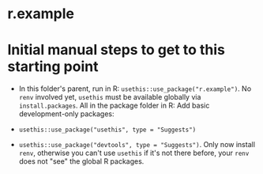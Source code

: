 # r.example


# Initial manual steps to get to this starting point

- In this folder's parent, run in R: `usethis::use_package("r.example")`. No `renv` involved yet, `usethis` must be available globally via `install.packages`.
All in the package folder in R:
Add basic development-only packages:
    
- `usethis::use_package("usethis", type = "Suggests")`
- `usethis::use_package("devtools", type = "Suggests")`. Only now install `renv`, otherwise you can't use `usethis` if it's not there before, your `renv` does not "see" the global R packages. 

